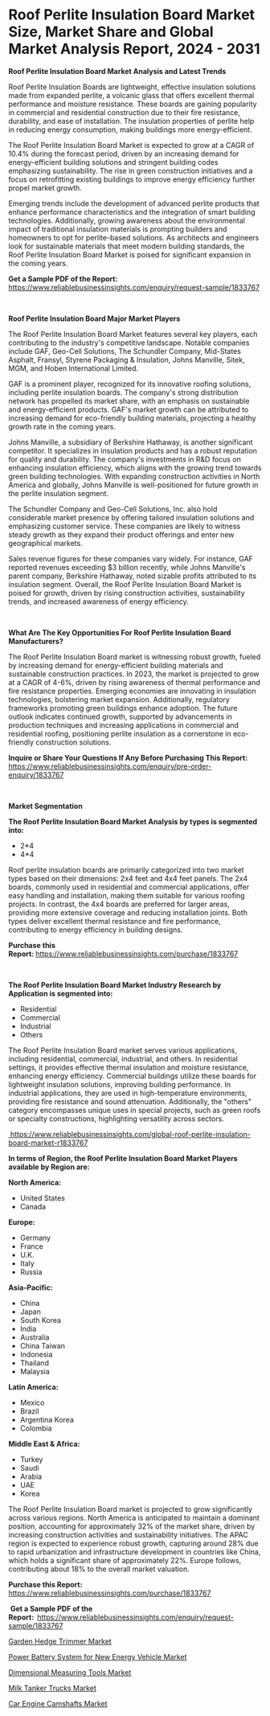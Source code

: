 <p><h1>Roof Perlite Insulation Board Market Size, Market Share and Global Market Analysis Report, 2024 - 2031</h1></p><p><strong>Roof Perlite Insulation Board Market Analysis and Latest Trends</strong></p>
<p><p>Roof Perlite Insulation Boards are lightweight, effective insulation solutions made from expanded perlite, a volcanic glass that offers excellent thermal performance and moisture resistance. These boards are gaining popularity in commercial and residential construction due to their fire resistance, durability, and ease of installation. The insulation properties of perlite help in reducing energy consumption, making buildings more energy-efficient.</p><p>The Roof Perlite Insulation Board Market is expected to grow at a CAGR of 10.4% during the forecast period, driven by an increasing demand for energy-efficient building solutions and stringent building codes emphasizing sustainability. The rise in green construction initiatives and a focus on retrofitting existing buildings to improve energy efficiency further propel market growth. </p><p>Emerging trends include the development of advanced perlite products that enhance performance characteristics and the integration of smart building technologies. Additionally, growing awareness about the environmental impact of traditional insulation materials is prompting builders and homeowners to opt for perlite-based solutions. As architects and engineers look for sustainable materials that meet modern building standards, the Roof Perlite Insulation Board Market is poised for significant expansion in the coming years.</p></p>
<p><strong>Get a Sample PDF of the Report:&nbsp;</strong> <a href="https://www.reliablebusinessinsights.com/enquiry/request-sample/1833767?utm_campaign=57&utm_medium=2&utm_source=Github&utm_content=ia&utm_term=17102024&utm_id=roof-perlite-insulation-board">https://www.reliablebusinessinsights.com/enquiry/request-sample/1833767</a></p>
<p>&nbsp;</p>
<p><strong>Roof Perlite Insulation Board Major Market Players</strong></p>
<p><p>The Roof Perlite Insulation Board Market features several key players, each contributing to the industry's competitive landscape. Notable companies include GAF, Geo-Cell Solutions, The Schundler Company, Mid-States Asphalt, Fransyl, Styrene Packaging & Insulation, Johns Manville, Sitek, MGM, and Hoben International Limited.</p><p>GAF is a prominent player, recognized for its innovative roofing solutions, including perlite insulation boards. The company's strong distribution network has propelled its market share, with an emphasis on sustainable and energy-efficient products. GAF's market growth can be attributed to increasing demand for eco-friendly building materials, projecting a healthy growth rate in the coming years.</p><p>Johns Manville, a subsidiary of Berkshire Hathaway, is another significant competitor. It specializes in insulation products and has a robust reputation for quality and durability. The company's investments in R&D focus on enhancing insulation efficiency, which aligns with the growing trend towards green building technologies. With expanding construction activities in North America and globally, Johns Manville is well-positioned for future growth in the perlite insulation segment.</p><p>The Schundler Company and Geo-Cell Solutions, Inc. also hold considerable market presence by offering tailored insulation solutions and emphasizing customer service. These companies are likely to witness steady growth as they expand their product offerings and enter new geographical markets.</p><p>Sales revenue figures for these companies vary widely. For instance, GAF reported revenues exceeding $3 billion recently, while Johns Manville's parent company, Berkshire Hathaway, noted sizable profits attributed to its insulation segment. Overall, the Roof Perlite Insulation Board Market is poised for growth, driven by rising construction activities, sustainability trends, and increased awareness of energy efficiency.</p></p>
<p>&nbsp;</p>
<p><strong>What Are The Key Opportunities For Roof Perlite Insulation Board Manufacturers?</strong></p>
<p><p>The Roof Perlite Insulation Board market is witnessing robust growth, fueled by increasing demand for energy-efficient building materials and sustainable construction practices. In 2023, the market is projected to grow at a CAGR of 4-6%, driven by rising awareness of thermal performance and fire resistance properties. Emerging economies are innovating in insulation technologies, bolstering market expansion. Additionally, regulatory frameworks promoting green buildings enhance adoption. The future outlook indicates continued growth, supported by advancements in production techniques and increasing applications in commercial and residential roofing, positioning perlite insulation as a cornerstone in eco-friendly construction solutions.</p></p>
<p><strong>Inquire or Share Your Questions If Any Before Purchasing This Report:</strong> <a href="https://www.reliablebusinessinsights.com/enquiry/pre-order-enquiry/1833767?utm_campaign=57&utm_medium=2&utm_source=Github&utm_content=ia&utm_term=17102024&utm_id=roof-perlite-insulation-board">https://www.reliablebusinessinsights.com/enquiry/pre-order-enquiry/1833767</a></p>
<p>&nbsp;</p>
<p><strong>Market Segmentation</strong></p>
<p><strong>The Roof Perlite Insulation Board Market Analysis by types is segmented into:</strong></p>
<p><ul><li>2*4</li><li>4*4</li></ul></p>
<p><p>Roof perlite insulation boards are primarily categorized into two market types based on their dimensions: 2x4 feet and 4x4 feet panels. The 2x4 boards, commonly used in residential and commercial applications, offer easy handling and installation, making them suitable for various roofing projects. In contrast, the 4x4 boards are preferred for larger areas, providing more extensive coverage and reducing installation joints. Both types deliver excellent thermal resistance and fire performance, contributing to energy efficiency in building designs.</p></p>
<p><strong>Purchase this Report:&nbsp;</strong><a href="https://www.reliablebusinessinsights.com/purchase/1833767?utm_campaign=57&utm_medium=2&utm_source=Github&utm_content=ia&utm_term=17102024&utm_id=roof-perlite-insulation-board">https://www.reliablebusinessinsights.com/purchase/1833767</a></p>
<p>&nbsp;</p>
<p><strong>The Roof Perlite Insulation Board Market Industry Research by Application is segmented into:</strong></p>
<p><ul><li>Residential</li><li>Commercial</li><li>Industrial</li><li>Others</li></ul></p>
<p><p>The Roof Perlite Insulation Board market serves various applications, including residential, commercial, industrial, and others. In residential settings, it provides effective thermal insulation and moisture resistance, enhancing energy efficiency. Commercial buildings utilize these boards for lightweight insulation solutions, improving building performance. In industrial applications, they are used in high-temperature environments, providing fire resistance and sound attenuation. Additionally, the "others" category encompasses unique uses in special projects, such as green roofs or specialty constructions, highlighting versatility across sectors.</p></p>
<p><a href="https://www.reliablebusinessinsights.com/global-roof-perlite-insulation-board-market-r1833767?utm_campaign=57&utm_medium=2&utm_source=Github&utm_content=ia&utm_term=17102024&utm_id=roof-perlite-insulation-board">&nbsp;https://www.reliablebusinessinsights.com/global-roof-perlite-insulation-board-market-r1833767</a></p>
<p><strong>In terms of Region, the Roof Perlite Insulation Board Market Players available by Region are:</strong></p>
<p>
    <p> <strong> North America: </strong>
        <ul>
            <li>United States</li>
            <li>Canada</li>
        </ul>
        </p> 
    <p> <strong> Europe: </strong>
        <ul>
            <li>Germany</li>
            <li>France</li>
            <li>U.K.</li>
            <li>Italy</li>
            <li>Russia</li>
        </ul>
        </p> 
    <p> <strong> Asia-Pacific: </strong>
        <ul>
            <li>China</li>
            <li>Japan</li>
            <li>South Korea</li>
            <li>India</li>
            <li>Australia</li>
            <li>China Taiwan</li>
            <li>Indonesia</li>
            <li>Thailand</li>
            <li>Malaysia</li>
        </ul>
        </p> 
    <p> <strong> Latin America: </strong>
        <ul>
            <li>Mexico</li>
            <li>Brazil</li>
            <li>Argentina Korea</li>
            <li>Colombia</li>
        </ul>
        </p> 
    <p> <strong> Middle East & Africa: </strong>
        <ul>
            <li>Turkey</li>
            <li>Saudi</li>
            <li>Arabia</li>
            <li>UAE</li>
            <li>Korea</li>
        </ul>
    </p>
    </p>
<p><p>The Roof Perlite Insulation Board market is projected to grow significantly across various regions. North America is anticipated to maintain a dominant position, accounting for approximately 32% of the market share, driven by increasing construction activities and sustainability initiatives. The APAC region is expected to experience robust growth, capturing around 28% due to rapid urbanization and infrastructure development in countries like China, which holds a significant share of approximately 22%. Europe follows, contributing about 18% to the overall market valuation.</p></p>
<p><strong>Purchase this Report: </strong><a href="https://www.reliablebusinessinsights.com/purchase/1833767?utm_campaign=57&utm_medium=2&utm_source=Github&utm_content=ia&utm_term=17102024&utm_id=roof-perlite-insulation-board">https://www.reliablebusinessinsights.com/purchase/1833767</a></p>
<p>&nbsp;<strong>Get a Sample PDF of the Report:&nbsp;&nbsp;</strong><a href="https://www.reliablebusinessinsights.com/enquiry/request-sample/1833767?utm_campaign=57&utm_medium=2&utm_source=Github&utm_content=ia&utm_term=17102024&utm_id=roof-perlite-insulation-board">https://www.reliablebusinessinsights.com/enquiry/request-sample/1833767</a></p>
<p><strong></strong></p>
<p><p><a href="https://issuu.com/reportprime-2/docs/garden-hedge-trimmer-market-size-20_c06356e2970bf2?utm_campaign=57&utm_medium=2&utm_source=Github&utm_content=ia&utm_term=17102024&utm_id=roof-perlite-insulation-board">Garden Hedge Trimmer Market</a></p><p><a href="https://github.com/malandranz3ggo/Market-Research-Report-List-1/blob/main/power-battery-system-for-new-energy-vehicle-market.md?utm_campaign=57&utm_medium=2&utm_source=Github&utm_content=ia&utm_term=17102024&utm_id=roof-perlite-insulation-board">Power Battery System for New Energy Vehicle Market</a></p><p><a href="https://issuu.com/reportprime-2/docs/dimensional-measuring-tools-market-_d95bf8d3a6e9fa?utm_campaign=57&utm_medium=2&utm_source=Github&utm_content=ia&utm_term=17102024&utm_id=roof-perlite-insulation-board">Dimensional Measuring Tools Market</a></p><p><a href="https://www.linkedin.com/pulse/milk-tanker-trucks-ecosystem-mapping-innovation-value-chains-gwpne?utm_campaign=57&utm_medium=2&utm_source=Github&utm_content=ia&utm_term=17102024&utm_id=roof-perlite-insulation-board">Milk Tanker Trucks Market</a></p><p><a href="https://github.com/haydee0czminge/Market-Research-Report-List-1/blob/main/car-engine-camshafts-market.md?utm_campaign=57&utm_medium=2&utm_source=Github&utm_content=ia&utm_term=17102024&utm_id=roof-perlite-insulation-board">Car Engine Camshafts Market</a></p></p>